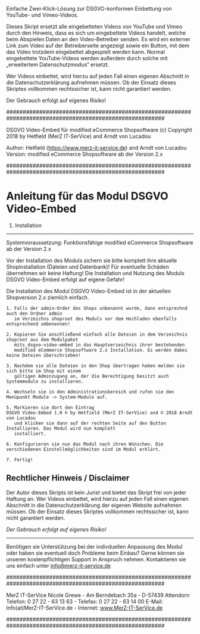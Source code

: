 Einfache Zwei-Klick-Lösung zur DSGVO-konformen Einbettung von YouTube- und Vimeo-Videos.

Dieses Skript ersetzt alle eingebetteten Videos von YouTube und Vimeo durch den Hinweis, dass es sich um eingebettete Videos handelt, welche beim Abspielen Daten an den Video-Betreiber senden. Es wird ein externer Link zum Video auf der Betreiberseite angezeigt sowie ein Button, mit dem das Video trotzdem eingebettet abgespielt werden kann. Normal eingebettete YouTube-Videos werden außerdem durch solche mit „erweitertem Datenschutzmodus“ ersetzt.

Wer Videos einbettet, wird hierzu auf jeden Fall einen eigenen Abschnitt in die Datenschutzerklärung aufnehmen müssen. Ob der Einsatz dieses Skriptes vollkommen rechtssicher ist, kann nicht garantiert werden.

Der Gebrauch erfolgt auf eigenes Risiko!


########################################################################################################

DSGVO Video-Embed für modified eCommerce Shopsoftware
(c) Copyright 2018 by Hetfield (MerZ IT-SerVice) and Arndt von Lucadou

Author: 	Hetfield (https://www.merz-it-service.de) and Arndt von Lucadou
Version: 	modified eCommerce Shopsoftware ab der Version 2.x

########################################################################################################


Anleitung für das Modul DSGVO Video-Embed
========================================================================================================
1. Installation
--------------------------------------------------------------------------------------------------------
Systemvoraussetzung: Funktionsfähige modified eCommerce Shopsoftware ab der Version 2.x

Vor der Installation des Moduls sichern sie bitte komplett ihre aktuelle Shopinstallation (Dateien und Datenbank)!
Für eventuelle Schäden übernehmen wir keine Haftung!
Die Installation und Nutzung des Moduls DSGVO Video-Embed erfolgt auf eigene Gefahr!

Die Installation des Modul DSGVO Video-Embed ist in der aktuellen Shopversion 2.x ziemlich einfach.

    1. Falls der admin-Order des Shops unbenannt wurde, dann entsprechnd auch den Ordner admin 
       im Verzeichns shoproot des Moduls vor dem Hochladen ebenfalls entsprechend umbenennen!

    2. Kopieren Sie anschließend einfach alle Dateien in dem Verzeichnis shoproot aus dem Modulpaket 
       mits_dsgvo-video-embed in das Hauptverzeichnis ihrer bestehenden 
       modified eCommerce Shopsoftware 2.x Installation. Es werden dabei keine Dateien überschrieben!

    3. Nachdem sie alle Dateien in den Shop übertragen haben melden sie sich bitte im Shop mit einem 
       gültigen Adminzugang an, der die Berechtigung besitzt auch Systemmodule zu installieren.

    4. Wechseln sie in den Administrationsbereich und rufen sie den Menüpunkt Module -> System-Module auf.

    5. Markieren sie dort den Eintrag 
	DSGVO Video-Embed 1.0 © by Hetfield (MerZ IT-SerVice) and © 2018 Arndt von Lucadou 
       und klicken sie dann auf der rechten Seite auf den Button Installieren. Das Modul wird nun komplett 
       installiert.

    6. Konfigurieren sie nun das Modul nach ihren Wünschen. Die verschiedenen Einstellmöglichkeiten sind im Modul erklärt.

    7. Fertig!


## Rechtlicher Hinweis / Disclaimer

Der Autor dieses Skripts ist kein Jurist und bietet das Skript frei von jeder Haftung an. Wer Videos einbettet, wird hierzu auf jeden Fall einen eigenen Abschnitt in die Datenschutzerklärung der eigenen Website aufnehmen müssen. Ob der Einsatz dieses Skriptes vollkommen rechtssicher ist, kann nicht garantiert werden.

*Der Gebrauch erfolgt auf eigenes Risiko!*

--------------------------------------------------------------------------------------------------------
Benötigen sie Unterstützung bei der indivduellen Anpassung des Modul oder haben sie eventuell doch Probleme beim Einbau? 
Gerne können sie unseren kostenpflichtigen Support in Anspruch nehmen. 
Kontaktieren sie uns einfach unter info@merz-it-service.de



########################################################################################################

MerZ IT-SerVice
Nicole Grewe - Am Berndebach 35a - D-57439 Attendorn
Telefon: 0 27 22 - 63 13 63 - Telefax: 0 27 22 - 63 14 00
E-Mail: Info(at)MerZ-IT-SerVice.de - Internet: www.MerZ-IT-SerVice.de

########################################################################################################